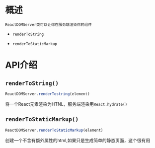 # 概述

`ReactDOMServer类可以让你在服务端渲染你的组件`

+ `renderToString`

+ `renderToStaticMarkup`

# API介绍

## `renderToString()`
```javascript
ReactDOMServer.renderTostring(element)
```

将一个React元素渲染为HTNL，服务端渲染用`React.hydrate()`

## `renderToStaticMarkup()`

```javascript
ReactDOMServer.renderToStaticMarkup(element)
```

创建一个不含有额外属性的html,如果只是生成简单的静态页面，这个很有用